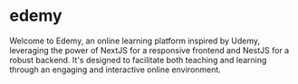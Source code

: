 # edemy
Welcome to Edemy, an online learning platform inspired by Udemy, leveraging the power of NextJS for a responsive frontend and NestJS for a robust backend. It's designed to facilitate both teaching and learning through an engaging and interactive online environment.
